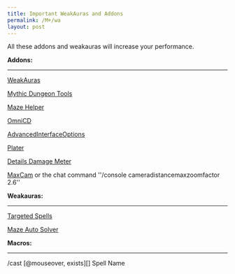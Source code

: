 ```yaml
---
title: Important WeakAuras and Addons
permalink: /M+/wa
layout: post
---
```

All these addons and weakauras will increase your performance.

**Addons:**

---
[WeakAuras](https://www.curseforge.com/wow/addons/weakauras-2)

[Mythic Dungeon Tools](https://www.curseforge.com/wow/addons/mythic-dungeon-tools)

[Maze Helper](https://www.curseforge.com/wow/addons/maze-helper-mists-of-tirna-scithe)

[OmniCD](https://www.curseforge.com/wow/addons/search?category=&search=OmniCD)

[AdvancedInterfaceOptions](https://www.curseforge.com/wow/addons/advancedinterfaceoptions)

[Plater](https://www.curseforge.com/wow/addons/search?category=&search=Plater) 

[Details Damage Meter](https://www.curseforge.com/wow/addons/details)

[MaxCam](https://www.curseforge.com/wow/addons/maxcam) or the chat command ''/console cameradistancemaxzoomfactor 2.6''

**Weakauras:**

---
[Targeted Spells](https://wago.io/BFADungeonTargetedSpells/68)

[Maze Auto Solver](https://wago.io/tE0vD5mpd/3/)

**Macros:**

---
/cast [@mouseover, exists][] Spell Name

